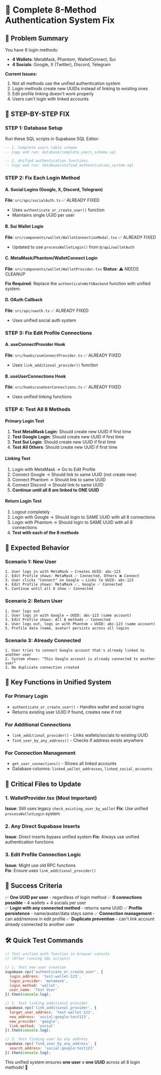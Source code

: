 # 🚀 Complete 8-Method Authentication System Fix

## 🎯 Problem Summary
You have 8 login methods:
- **4 Wallets**: MetaMask, Phantom, WalletConnect, Sui
- **4 Socials**: Google, X (Twitter), Discord, Telegram

**Current Issues:**
1. Not all methods use the unified authentication system
2. Login methods create new UUIDs instead of linking to existing ones
3. Edit profile linking doesn't work properly
4. Users can't login with linked accounts

## 🔧 **STEP-BY-STEP FIX**

### **STEP 1: Database Setup**
Run these SQL scripts in Supabase SQL Editor:

```sql
-- 1. Complete users table schema
-- Copy and run: database/complete_users_schema.sql

-- 2. Unified authentication functions  
-- Copy and run: database/unified_authentication_system.sql
```

### **STEP 2: Fix Each Login Method**

#### **A. Social Logins (Google, X, Discord, Telegram)**

**File**: `src/api/socialAuth.ts` ✅ ALREADY FIXED
- Uses `authenticate_or_create_user()` function
- Maintains single UUID per user

#### **B. Sui Wallet Login**

**File**: `src/components/wallet/WalletConnectionModal.tsx` ✅ ALREADY FIXED
- Updated to use `processWalletLogin()` from `@/api/walletAuth`

#### **C. MetaMask/Phantom/WalletConnect Login**

**File**: `src/components/wallet/WalletProvider.tsx` 
**Status**: ⚠️ NEEDS CLEANUP

**Fix Required**: Replace the `authenticateWithBackend` function with unified system.

#### **D. OAuth Callback**

**File**: `src/api/oauth.ts` ✅ ALREADY FIXED
- Uses unified social auth system

### **STEP 3: Fix Edit Profile Connections**

#### **A. useConnectProvider Hook**

**File**: `src/hooks/useConnectProvider.ts` ✅ ALREADY FIXED
- Uses `link_additional_provider()` function

#### **B. useUserConnections Hook**

**File**: `src/hooks/useUserConnections.ts` ✅ ALREADY FIXED  
- Uses unified linking functions

### **STEP 4: Test All 8 Methods**

#### **Primary Login Test**
1. **Test MetaMask Login**: Should create new UUID if first time
2. **Test Google Login**: Should create new UUID if first time  
3. **Test Sui Login**: Should create new UUID if first time
4. **Test All Others**: Should create new UUID if first time

#### **Linking Test** 
1. Login with MetaMask → Go to Edit Profile
2. Connect Google → Should link to same UUID (not create new)
3. Connect Phantom → Should link to same UUID  
4. Connect Discord → Should link to same UUID
5. **Continue until all 8 are linked to ONE UUID**

#### **Return Login Test**
1. Logout completely
2. Login with Google → Should login to SAME UUID with all 8 connections
3. Login with Phantom → Should login to SAME UUID with all 8 connections
4. **Test with each of the 8 methods**

## 🎯 **Expected Behavior**

### **Scenario 1: New User**
```
1. User logs in with MetaMask → Creates UUID: abc-123
2. Edit Profile shows: MetaMask ✅ Connected, Others ❌ Connect
3. User clicks "Connect" on Google → Links to UUID: abc-123  
4. Edit Profile shows: MetaMask ✅, Google ✅ Connected
5. Continue until all 8 show ✅ Connected
```

### **Scenario 2: Return User**
```
1. User logs out
2. User logs in with Google → UUID: abc-123 (same account)
3. Edit Profile shows: All 8 methods ✅ Connected
4. User logs out, logs in with Phantom → UUID: abc-123 (same account)
5. Profile data (name, avatar) persists across all logins
```

### **Scenario 3: Already Connected**
```
1. User tries to connect Google account that's already linked to another user
2. System shows: "This Google account is already connected to another user"
3. No duplicate connection created
```

## 🔧 **Key Functions in Unified System**

### **For Primary Login**
- `authenticate_or_create_user()` - Handles wallet and social logins
- Returns existing user UUID if found, creates new if not

### **For Additional Connections**  
- `link_additional_provider()` - Links wallets/socials to existing UUID
- `find_user_by_any_address()` - Checks if address exists anywhere

### **For Connection Management**
- `get_user_connections()` - Shows all linked accounts
- Database columns: `linked_wallet_addresses`, `linked_social_accounts`

## 🚨 **Critical Files to Update**

### **1. WalletProvider.tsx** (Most Important)
**Issue**: Still uses legacy `check_existing_user_by_wallet`
**Fix**: Use unified `processWalletLogin` system

### **2. Any Direct Supabase Inserts**
**Issue**: Direct inserts bypass unified system
**Fix**: Always use unified authentication functions

### **3. Edit Profile Connection Logic**
**Issue**: Might use old RPC functions  
**Fix**: Ensure uses `link_additional_provider()`

## 🎉 **Success Criteria**

✅ **One UUID per user** - regardless of login method
✅ **8 connections possible** - 4 wallets + 4 socials per user  
✅ **Login with any connected method** - returns same UUID
✅ **Profile persistence** - name/avatar/data stays same
✅ **Connection management** - can add/remove in edit profile
✅ **Duplicate prevention** - can't link account already connected to another user

## 🛠️ **Quick Test Commands**

```javascript
// Test unified auth function in browser console
// (After running SQL scripts)

// 1. Test new user creation
supabase.rpc('authenticate_or_create_user', {
  login_address: 'test-wallet-123',
  login_provider: 'metamask', 
  login_method: 'wallet',
  user_name: 'Test User'
}).then(console.log);

// 2. Test linking additional provider
supabase.rpc('link_additional_provider', {
  target_user_address: 'test-wallet-123',
  new_address: 'social:google:test123',
  new_provider: 'google',
  link_method: 'social'
}).then(console.log);

// 3. Test finding user by any address  
supabase.rpc('find_user_by_any_address', {
  search_address: 'social:google:test123'
}).then(console.log);
```

This unified system ensures **one user = one UUID** across all 8 login methods! 🎯
